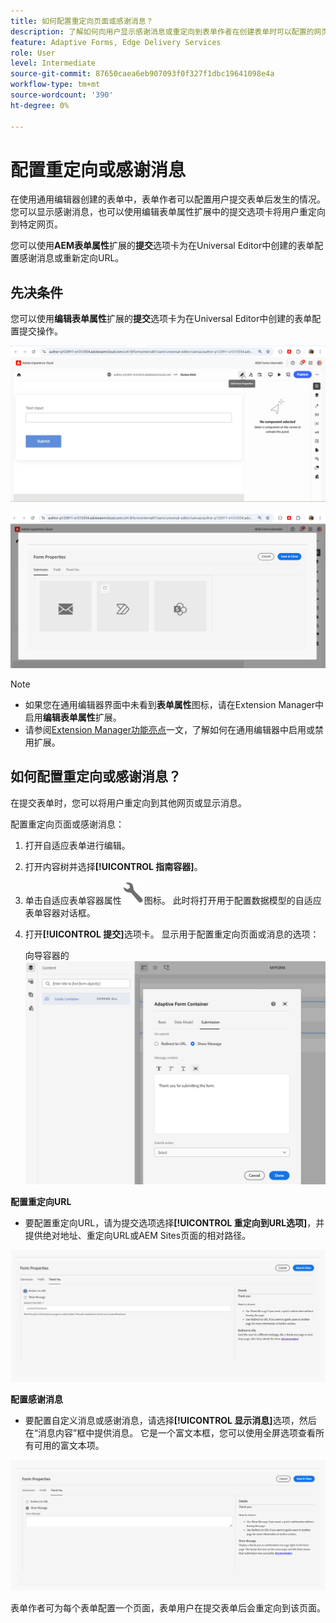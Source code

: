 ```yaml
---
title: 如何配置重定向页面或感谢消息？
description: 了解如何向用户显示感谢消息或重定向到表单作者在创建表单时可以配置的网页。
feature: Adaptive Forms, Edge Delivery Services
role: User
level: Intermediate
source-git-commit: 87650caea6eb907093f0f327f1dbc19641098e4a
workflow-type: tm+mt
source-wordcount: '390'
ht-degree: 0%

---
```


# 配置重定向或感谢消息

在使用通用编辑器创建的表单中，表单作者可以配置用户提交表单后发生的情况。 您可以显示感谢消息，也可以使用编辑表单属性扩展中的提交选项卡将用户重定向到特定网页。

您可以使用&#x200B;**AEM表单属性**&#x200B;扩展的&#x200B;**提交**&#x200B;选项卡为在Universal Editor中创建的表单配置感谢消息或重新定向URL。

## 先决条件

您可以使用&#x200B;**编辑表单属性**&#x200B;扩展的&#x200B;**提交**&#x200B;选项卡为在Universal Editor中创建的表单配置提交操作。

![表单属性图标](/help/forms/assets/ue-form-properties-icon.png)

![通用编辑器表单属性](/help/forms/assets/ue-form-properties.png)

>[!NOTE]
>
> * 如果您在通用编辑器界面中未看到&#x200B;**表单属性**&#x200B;图标，请在Extension Manager中启用&#x200B;**编辑表单属性**&#x200B;扩展。
> * 请参阅[Extension Manager功能亮点](https://developer.adobe.com/uix/docs/extension-manager/feature-highlights/#enablingdisabling-extensions)一文，了解如何在通用编辑器中启用或禁用扩展。

## 如何配置重定向或感谢消息？

在提交表单时，您可以将用户重定向到其他网页或显示消息。

配置重定向页面或感谢消息：

1. 打开自适应表单进行编辑。
2. 打开内容树并选择&#x200B;**[!UICONTROL 指南容器]**。
3. 单击自适应表单容器属性![自适应表单容器属性](/help/forms/assets/configure-icon.svg)图标。 此时将打开用于配置数据模型的自适应表单容器对话框。
4. 打开&#x200B;**[!UICONTROL 提交]**&#x200B;选项卡。 显示用于配置重定向页面或消息的选项：

   向导容器的![提交对话框用于配置重定向页面或消息](/help/forms/assets/adaptive-forms-core-components-redirect-page-or-thank-you-message.png)

**配置重定向URL**

* 要配置重定向URL，请为提交选项选择&#x200B;**[!UICONTROL 重定向到URL选项]**，并提供绝对地址、重定向URL或AEM Sites页面的相对路径。

![重定向](/help/edge/docs/forms/universal-editor/assets/redirect-ue.png)

**配置感谢消息**

* 要配置自定义消息或感谢消息，请选择&#x200B;**[!UICONTROL 显示消息]**&#x200B;选项，然后在“消息内容”框中提供消息。 它是一个富文本框，您可以使用全屏选项查看所有可用的富文本项。

![感谢](/help/edge/docs/forms/universal-editor/assets/thankyou-ue.png)

表单作者可为每个表单配置一个页面，表单用户在提交表单后会重定向到该页面。
